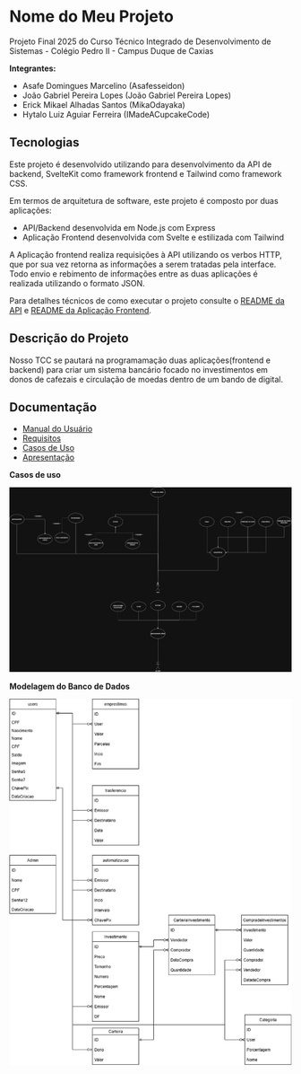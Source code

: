 # Nome do Meu Projeto

Projeto Final 2025 do Curso Técnico Integrado de Desenvolvimento de Sistemas - Colégio Pedro II - Campus Duque de Caxias

**Integrantes:**
 - Asafe Domingues Marcelino  (Asafesseidon)
 - João Gabriel Pereira Lopes (João Gabriel Pereira Lopes)
 - Erick Mikael Alhadas Santos (MikaOdayaka)
 - Hytalo Luiz Aguiar Ferreira (IMadeACupcakeCode)

 ## Tecnologias

Este projeto é desenvolvido utilizando  para desenvolvimento da API de backend, SvelteKit como framework frontend e Tailwind como framework CSS.

Em termos de arquitetura de software, este projeto é composto por duas aplicações:
- API/Backend desenvolvida em Node.js com Express
- Aplicação Frontend desenvolvida com Svelte e estilizada com Tailwind

A Aplicação frontend realiza requisições à API utilizando os verbos HTTP, que por sua vez retorna as informações a serem tratadas pela interface. Todo envio e rebimento de informações entre as duas aplicações é realizada utilizando o formato JSON.

Para detalhes técnicos de como executar o projeto consulte o [README da API](src/api/README.md) e [README da Aplicação Frontend](src/frontend-app/README.md). 

## Descrição do Projeto

Nosso TCC se pautará na programamação duas aplicações(frontend e backend) para criar um sistema bancário focado no investimentos em donos de cafezais e circulação de moedas dentro de um bando de digital.
## Documentação

- [Manual do Usuário](manual.md)
- [Requisitos](requisitos.md)
- [Casos de Uso](casos-de-uso.md)
- [Apresentação](apresentacao.pdf)

**Casos de uso**

![Diagrama de Casos de uso](diagramas/CasosDeUsoTechBank.drawio.png)

**Modelagem do Banco de Dados**

![Diagrama de Banco de Dados](diagramas/ModelagemDoBanco.png)